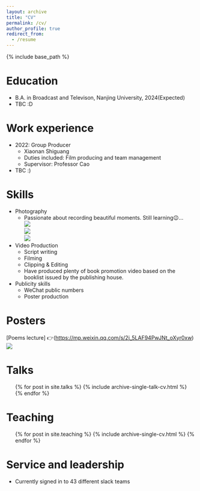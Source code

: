 ```yaml
---
layout: archive
title: "CV"
permalink: /cv/
author_profile: true
redirect_from:
  - /resume
---
```


{% include base_path %}

Education
======
* B.A. in Broadcast and Televison, Nanjing University, 2024(Expected)
* TBC :D

Work experience
======
* 2022: Group Producer
  * Xiaonan Shiguang
  * Duties included: Film producing and team management
  * Supervisor: Professor Cao
* TBC :)
  
Skills
======
* Photography
  * Passionate about recording beautiful moments. Still learning😉...<br/><img src='/images/DSCF7147.JPG'><br/><img src='/images/DSCF7241.JPG'> <br/><img src='/images/DSCF7230.JPG'>
* Video Production
  * Script writing
  * Filming
  * Clipping & Editing
  * Have produced plenty of book promotion video based on the booklist issued by the publishing house.
* Publicity skills
  * WeChat public numbers
  * Poster production

Posters
======
  [Poems lecture] 👉(https://mp.weixin.qq.com/s/2j_5LAF94PwJNt_oXyr0xw)
  <br/><img src='/images/'>
  
Talks
======
  <ul>{% for post in site.talks %} 
    {% include archive-single-talk-cv.html %}
  {% endfor %}</ul>
  
Teaching
======
  <ul>{% for post in site.teaching %}
    {% include archive-single-cv.html %}
  {% endfor %}</ul>
  
Service and leadership
======
* Currently signed in to 43 different slack teams
